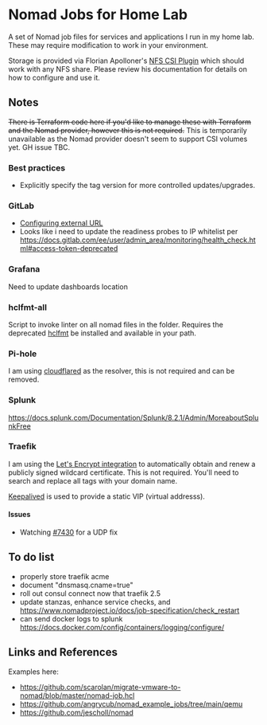 # Nomad Jobs for Home Lab

A set of Nomad job files for services and applications I run in my home lab. These may require modification to work in your environment.

Storage is provided via Florian Apolloner's [NFS CSI Plugin](https://gitlab.com/rocketduck/csi-plugin-nfs) which should work with any NFS share. Please review his documentation for details on how to configure and use it.

## Notes
~~There is Terraform code here if you'd like to manage these with Terraform and the Nomad provider, however this is not required.~~ This is temporarily unavailable as the Nomad provider doesn't seem to support CSI volumes yet. GH issue TBC.

### Best practices
- Explicitly specify the tag version for more controlled updates/upgrades.

### GitLab
- [Configuring external URL](https://gitlab.com/gitlab-org/omnibus-gitlab/-/blob/master/doc/settings/configuration.md#configuring-the-external-url-for-gitlab)
- Looks like i need to update the readiness probes to IP whitelist per https://docs.gitlab.com/ee/user/admin_area/monitoring/health_check.html#access-token-deprecated

### Grafana
Need to update dashboards location

### hclfmt-all
Script to invoke linter on all nomad files in the folder. Requires the deprecated [hclfmt](https://github.com/fatih/hclfmt) be installed and available in your path.

### Pi-hole
I am using [cloudflared](https://developers.cloudflare.com/cloudflare-one/connections/connect-apps/install-and-setup/installation) as the resolver, this is not required and can be removed.

### Splunk
https://docs.splunk.com/Documentation/Splunk/8.2.1/Admin/MoreaboutSplunkFree

### Traefik
I am using the [Let's Encrypt integration](https://doc.traefik.io/traefik/https/acme/) to automatically obtain and renew a publicly signed wildcard certificate. This is not required. You'll need to search and replace all tags with your domain name.

[Keepalived](https://www.keepalived.org) is used to provide a static VIP (virtual addresss).

#### Issues
- Watching [#7430](https://github.com/traefik/traefik/issues/7430) for a UDP fix

## To do list
* properly store traefik acme
* document "dnsmasq.cname=true"
* roll out consul connect now that traefik 2.5
* update stanzas, enhance service checks, and https://www.nomadproject.io/docs/job-specification/check_restart
* can send docker logs to splunk https://docs.docker.com/config/containers/logging/configure/

## Links and References
Examples here:
- https://github.com/scarolan/migrate-vmware-to-nomad/blob/master/nomad-job.hcl
- https://github.com/angrycub/nomad_example_jobs/tree/main/qemu
- https://github.com/jescholl/nomad
